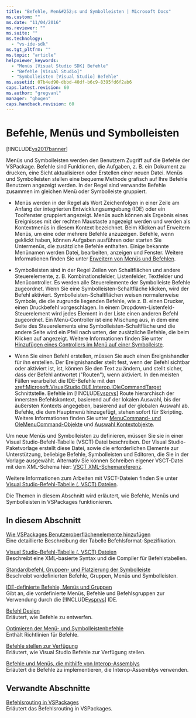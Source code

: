 ```yaml
---
title: "Befehle, Men&#252;s und Symbolleisten | Microsoft Docs"
ms.custom: ""
ms.date: "11/04/2016"
ms.reviewer: ""
ms.suite: ""
ms.technology: 
  - "vs-ide-sdk"
ms.tgt_pltfrm: ""
ms.topic: "article"
helpviewer_keywords: 
  - "Menüs [Visual Studio SDK] Befehle"
  - "Befehle [Visual Studio]"
  - "Symbolleisten [Visual Studio] Befehle"
ms.assetid: 07b4ed90-dbbd-40df-b6c9-8395fd6f2ab6
caps.latest.revision: 60
ms.author: "gregvanl"
manager: "ghogen"
caps.handback.revision: 60
---
```

# Befehle, Men&#252;s und Symbolleisten
[!INCLUDE[vs2017banner](../../code-quality/includes/vs2017banner.md)]

Menüs und Symbolleisten werden den Benutzern Zugriff auf die Befehle der VSPackage. Befehle sind Funktionen, die Aufgaben, z. B. ein Dokument zu drucken, eine Sicht aktualisieren oder Erstellen einer neuen Datei. Menüs und Symbolleisten stellen eine bequeme Methode grafisch auf Ihre Befehle Benutzern angezeigt werden. In der Regel sind verwandte Befehle zusammen im gleichen Menü oder Symbolleiste gruppiert.  
  
-   Menüs werden in der Regel als Wort Zeichenfolgen in einer Zeile am Anfang der integrierten Entwicklungsumgebung \(IDE\) oder ein Toolfenster gruppiert angezeigt. Menüs auch können als Ergebnis eines Ereignisses mit der rechten Maustaste angezeigt werden und werden als Kontextmenüs in diesem Kontext bezeichnet. Beim Klicken auf Erweitern Menüs, um eine oder mehrere Befehle anzuzeigen. Befehle, wenn geklickt haben, können Aufgaben ausführen oder starten Sie Untermenüs, die zusätzliche Befehle enthalten. Einige bekannte Menünamen werden Datei, bearbeiten, anzeigen und Fenster. Weitere Informationen finden Sie unter [Erweitern von Menüs und Befehlen](../../extensibility/extending-menus-and-commands.md).  
  
-   Symbolleisten sind in der Regel Zeilen von Schaltflächen und andere Steuerelemente, z. B. Kombinationsfelder, Listenfelder, Textfelder und Menücontroller. Es werden alle Steuerelemente der Symbolleiste Befehle zugeordnet. Wenn Sie eine Symbolleisten\-Schaltfläche klicken, wird der Befehl aktiviert. Symbolleisten\-Schaltflächen weisen normalerweise Symbole, die die zugrunde liegenden Befehle, wie z. B. einen Drucker, einen Druckbefehl vorgeschlagen. In einem Dropdown\-Listenfeld\-Steuerelement wird jedes Element in der Liste einen anderen Befehl zugeordnet. Ein Menü\-Controller ist eine Mischung aus, in dem eine Seite des Steuerelements eine Symbolleisten\-Schaltfläche und die andere Seite wird ein Pfeil nach unten, der zusätzliche Befehle, die beim Klicken auf angezeigt. Weitere Informationen finden Sie unter [Hinzufügen eines Controllers im Menü auf einer Symbolleiste](../../extensibility/adding-a-menu-controller-to-a-toolbar.md).  
  
-   Wenn Sie einen Befehl erstellen, müssen Sie auch einen Ereignishandler für ihn erstellen. Der Ereignishandler stellt fest, wenn der Befehl sichtbar oder aktiviert ist, ist, können Sie den Text zu ändern, und stellt sicher, dass der Befehl antwortet \("Routen"\), wenn aktiviert. In den meisten Fällen verarbeitet die IDE\-Befehle mit den <xref:Microsoft.VisualStudio.OLE.Interop.IOleCommandTarget> Schnittstelle. Befehle im [!INCLUDE[vsprvs](../../code-quality/includes/vsprvs_md.md)] Route hierarchisch der innersten Befehlskontext, basierend auf der lokalen Auswahl, bis der äußersten Kontexts angegeben, basierend auf der globalen Auswahl ab. Befehle, die dem Hauptmenü hinzugefügt, stehen sofort für Skripting. Weitere Informationen finden Sie unter [MenuCommand\- und OleMenuCommand\-Objekte](../../misc/menucommands-vs-olemenucommands.md) und [Auswahl Kontextobjekte](../../extensibility/internals/selection-context-objects.md).  
  
 Um neue Menüs und Symbolleisten zu definieren, müssen Sie sie in einer Visual Studio\-Befehl\-Tabelle \(VSCT\) Datei beschreiben. Der Visual Studio\-Paketvorlage erstellt diese Datei, sowie die erforderlichen Elemente zur Unterstützung, beliebige Befehle, Symbolleisten und Editoren, die Sie in der Vorlage ausgewählt. Alternativ Sie können Schreiben eigener VSCT\-Datei mit dem XML\-Schema hier: [VSCT XML\-Schemareferenz](../../extensibility/vsct-xml-schema-reference.md).  
  
 Weitere Informationen zum Arbeiten mit VSCT\-Dateien finden Sie unter [Visual Studio\-Befehl\-Tabelle \(. VSCT\) Dateien](../../extensibility/internals/visual-studio-command-table-dot-vsct-files.md).  
  
 Die Themen in diesem Abschnitt wird erläutert, wie Befehle, Menüs und Symbolleisten in VSPackages funktionieren.  
  
## In diesem Abschnitt  
 [Wie VSPackages Benutzeroberflächenelemente hinzufügen](../../extensibility/internals/how-vspackages-add-user-interface-elements.md)  
 Eine detaillierte Beschreibung der Tabelle Befehlsformat\-Spezifikation.  
  
 [Visual Studio\-Befehl\-Tabelle \(. VSCT\) Dateien](../../extensibility/internals/visual-studio-command-table-dot-vsct-files.md)  
 Beschreibt eine XML\-basierte Syntax und die Compiler für Befehlstabellen.  
  
 [Standardbefehl, Gruppen\- und Platzierung der Symbolleiste](../../extensibility/internals/default-command-group-and-toolbar-placement.md)  
 Beschreibt vordefinierten Befehle, Gruppen, Menüs und Symbolleisten.  
  
 [IDE\-definierte Befehle, Menüs und Gruppen](../../extensibility/internals/ide-defined-commands-menus-and-groups.md)  
 Gibt an, die vordefinierte Menüs, Befehle und Befehlsgruppen zur Verwendung durch die [!INCLUDE[vsprvs](../../code-quality/includes/vsprvs_md.md)] IDE.  
  
 [Befehl Design](../../extensibility/internals/command-design.md)  
 Erläutert, wie Befehle zu entwerfen.  
  
 [Optimieren der Menü\- und Symbolleistenbefehle](../../extensibility/internals/optimizing-menu-and-toolbar-commands.md)  
 Enthält Richtlinien für Befehle.  
  
 [Befehle stellen zur Verfügung](../../extensibility/internals/making-commands-available.md)  
 Erläutert, wie Visual Studio Befehle zur Verfügung stellen.  
  
 [Befehle und Menüs, die mithilfe von Interop\-Assemblys](../../extensibility/internals/commands-and-menus-that-use-interop-assemblies.md)  
 Erläutert die Befehle zu implementieren, die Interop\-Assemblys verwenden.  
  
## Verwandte Abschnitte  
 [Befehlsrouting in VSPackages](../../extensibility/internals/command-routing-in-vspackages.md)  
 Erläutert das Befehlsrouting in VSPackages.